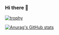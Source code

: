 ### Hi there 👋

<!--
**Kevasmi/kevasmi** is a ✨ _special_ ✨ repository because its `README.md` (this file) appears on your GitHub profile.

Here are some ideas to get you started:

- 🔭 I’m currently working on ...
- 🌱 I’m currently learning ...
- 👯 I’m looking to collaborate on ...
- 🤔 I’m looking for help with ...
- 💬 Ask me about ...
- 📫 How to reach me: ...
- 😄 Pronouns: ...
- ⚡ Fun fact: ...


-->

[![trophy](https://github-profile-trophy.vercel.app/?username=kevasmi&theme=onedark)](https://github.com/kevasmi/github-profile-trophy)

[![Anurag's GitHub stats](https://github-readme-stats.vercel.app/api?username=kevasmi)](https://github.com/kevasmi/github-readme-stats)
